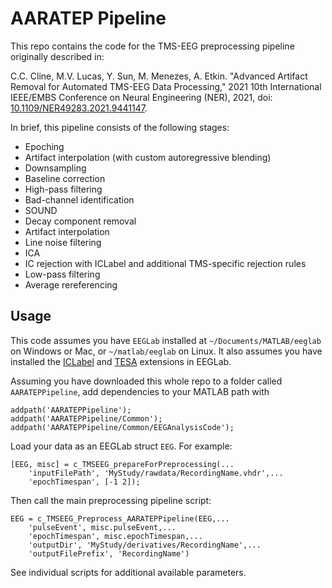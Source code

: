 # AARATEP Pipeline
This repo contains the code for the TMS-EEG preprocessing pipeline originally described in:

C.C. Cline, M.V. Lucas, Y. Sun, M. Menezes, A. Etkin. "Advanced Artifact Removal for Automated TMS-EEG Data Processing," 2021 10th International IEEE/EMBS Conference on Neural Engineering (NER), 2021, doi: [10.1109/NER49283.2021.9441147](https://doi.org/10.1109/NER49283.2021.9441147).

In brief, this pipeline consists of the following stages:
- Epoching
- Artifact interpolation (with custom autoregressive blending)
- Downsampling
- Baseline correction
- High-pass filtering
- Bad-channel identification
- SOUND
- Decay component removal
- Artifact interpolation
- Line noise filtering
- ICA
- IC rejection with ICLabel and additional TMS-specific rejection rules
- Low-pass filtering
- Average rereferencing

## Usage
This code assumes you have `EEGLab` installed at `~/Documents/MATLAB/eeglab` on Windows or Mac, or `~/matlab/eeglab` on Linux. It also assumes you have installed the [ICLabel](https://sccn.ucsd.edu/wiki/ICLabel) and [TESA](https://nigelrogasch.github.io/TESA/) extensions in EEGLab.

Assuming you have downloaded this whole repo to a folder called `AARATEPPipeline`, add dependencies to your MATLAB path with

    addpath('AARATEPPipeline');
    addpath('AARATEPPipeline/Common');
    addpath('AARATEPPipeline/Common/EEGAnalysisCode');

Load your data as an EEGLab struct `EEG`. For example:

    [EEG, misc] = c_TMSEEG_prepareForPreprocessing(...
        'inputFilePath', 'MyStudy/rawdata/RecordingName.vhdr',...
        'epochTimespan', [-1 2]);

Then call the main preprocessing pipeline script:

    EEG = c_TMSEEG_Preprocess_AARATEPPipeline(EEG,...
        'pulseEvent', misc.pulseEvent,...
        'epochTimespan', misc.epochTimespan,...
        'outputDir', 'MyStudy/derivatives/RecordingName',...
        'outputFilePrefix', 'RecordingName')

See individual scripts for additional available parameters.
